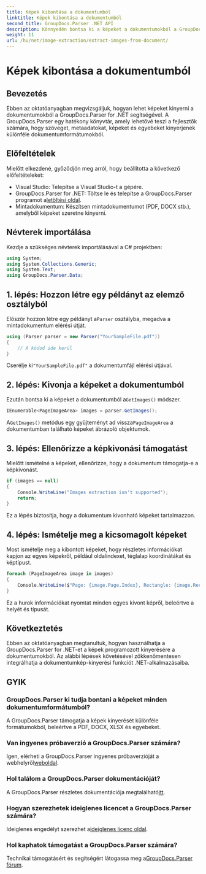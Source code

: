```yaml
---
title: Képek kibontása a dokumentumból
linktitle: Képek kibontása a dokumentumból
second_title: GroupDocs.Parser .NET API
description: Könnyedén bontsa ki a képeket a dokumentumokból a GroupDocs.Parser for .NET segítségével. Dokumentumfeldolgozási képességei és hatékonyan egyszerűsítik a képkivonási feladatokat.
weight: 11
url: /hu/net/image-extraction/extract-images-from-document/
---
```


# Képek kibontása a dokumentumból

## Bevezetés
Ebben az oktatóanyagban megvizsgáljuk, hogyan lehet képeket kinyerni a dokumentumokból a GroupDocs.Parser for .NET segítségével. A GroupDocs.Parser egy hatékony könyvtár, amely lehetővé teszi a fejlesztők számára, hogy szöveget, metaadatokat, képeket és egyebeket kinyerjenek különféle dokumentumformátumokból.
## Előfeltételek
Mielőtt elkezdené, győződjön meg arról, hogy beállította a következő előfeltételeket:
- Visual Studio: Telepítse a Visual Studio-t a gépére.
-  GroupDocs.Parser for .NET: Töltse le és telepítse a GroupDocs.Parser programot a[letöltési oldal](https://releases.groupdocs.com/parser/net/).
- Mintadokumentum: Készítsen mintadokumentumot (PDF, DOCX stb.), amelyből képeket szeretne kinyerni.

## Névterek importálása
Kezdje a szükséges névterek importálásával a C# projektben:
```csharp
using System;
using System.Collections.Generic;
using System.Text;
using GroupDocs.Parser.Data;
```
## 1. lépés: Hozzon létre egy példányt az elemző osztályból
 Először hozzon létre egy példányt a`Parser` osztályba, megadva a mintadokumentum elérési útját.
```csharp
using (Parser parser = new Parser("YourSampleFile.pdf"))
{
    // A kódod ide kerül
}
```
 Cserélje ki`"YourSampleFile.pdf"` a dokumentumfájl elérési útjával.
## 2. lépés: Kivonja a képeket a dokumentumból
 Ezután bontsa ki a képeket a dokumentumból a`GetImages()` módszer.
```csharp
IEnumerable<PageImageArea> images = parser.GetImages();
```
 A`GetImages()` metódus egy gyűjteményt ad vissza`PageImageArea` a dokumentumban található képeket ábrázoló objektumok.
## 3. lépés: Ellenőrizze a képkivonási támogatást
Mielőtt ismételné a képeket, ellenőrizze, hogy a dokumentum támogatja-e a képkivonást.
```csharp
if (images == null)
{
    Console.WriteLine("Images extraction isn't supported");
    return;
}
```
Ez a lépés biztosítja, hogy a dokumentum kivonható képeket tartalmazzon.
## 4. lépés: Ismételje meg a kicsomagolt képeket
Most ismételje meg a kibontott képeket, hogy részletes információkat kapjon az egyes képekről, például oldalindexet, téglalap koordinátákat és képtípust.
```csharp
foreach (PageImageArea image in images)
{
    Console.WriteLine($"Page: {image.Page.Index}, Rectangle: {image.Rectangle}, Type: {image.FileType}");
}
```
Ez a hurok információkat nyomtat minden egyes kivont képről, beleértve a helyét és típusát.

## Következtetés
Ebben az oktatóanyagban megtanultuk, hogyan használhatja a GroupDocs.Parser for .NET-et a képek programozott kinyerésére a dokumentumokból. Az alábbi lépések követésével zökkenőmentesen integrálhatja a dokumentumkép-kinyerési funkciót .NET-alkalmazásaiba.

## GYIK
### GroupDocs.Parser ki tudja bontani a képeket minden dokumentumformátumból?
A GroupDocs.Parser támogatja a képek kinyerését különféle formátumokból, beleértve a PDF, DOCX, XLSX és egyebeket.
### Van ingyenes próbaverzió a GroupDocs.Parser számára?
 Igen, elérheti a GroupDocs.Parser ingyenes próbaverzióját a webhelyről[weboldal](https://releases.groupdocs.com/).
### Hol találom a GroupDocs.Parser dokumentációját?
 A GroupDocs.Parser részletes dokumentációja megtalálható[itt](https://tutorials.groupdocs.com/parser/net/).
### Hogyan szerezhetek ideiglenes licencet a GroupDocs.Parser számára?
 Ideiglenes engedélyt szerezhet a[ideiglenes licenc oldal](https://purchase.groupdocs.com/temporary-license/).
### Hol kaphatok támogatást a GroupDocs.Parser számára?
 Technikai támogatásért és segítségért látogassa meg a[GroupDocs.Parser fórum](https://forum.groupdocs.com/c/parser/17).